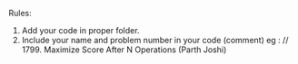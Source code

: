 Rules:

1. Add your code in proper folder.
2. Include your name and problem number in your code (comment)
eg : // 1799. Maximize Score After N Operations (Parth Joshi)
